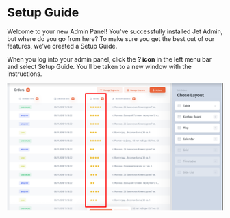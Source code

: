 # Setup Guide

Welcome to your new Admin Panel! You've successfully installed Jet Admin, but where do you go from here? To make sure you get the best out of our features, we've created a Setup Guide.

When you log into your admin panel, click the **? icon** in the left menu bar and select Setup Guide. You'll be taken to a new window with the instructions. 

![](../../.gitbook/assets/image%20%2871%29.png)

